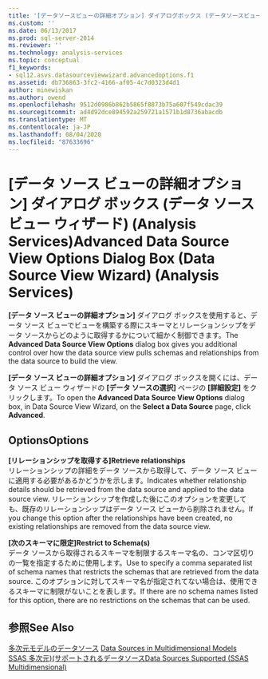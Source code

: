 ```yaml
---
title: '[データソースビューの詳細オプション] ダイアログボックス (データソースビューウィザード) (Analysis Services) |Microsoft Docs'
ms.custom: ''
ms.date: 06/13/2017
ms.prod: sql-server-2014
ms.reviewer: ''
ms.technology: analysis-services
ms.topic: conceptual
f1_keywords:
- sql12.asvs.datasourceviewwizard.advancedoptions.f1
ms.assetid: db736863-3fc2-4166-af05-4c7d0323d4d1
author: minewiskan
ms.author: owend
ms.openlocfilehash: 9512d0986b862b5865f8873b75a607f549cdac39
ms.sourcegitcommit: ad4d92dce894592a259721a1571b1d8736abacdb
ms.translationtype: MT
ms.contentlocale: ja-JP
ms.lasthandoff: 08/04/2020
ms.locfileid: "87633696"
---
```

# <a name="advanced-data-source-view-options-dialog-box-data-source-view-wizard-analysis-services"></a><span data-ttu-id="c9d2f-102">[データ ソース ビューの詳細オプション] ダイアログ ボックス (データ ソース ビュー ウィザード) (Analysis Services)</span><span class="sxs-lookup"><span data-stu-id="c9d2f-102">Advanced Data Source View Options Dialog Box (Data Source View Wizard) (Analysis Services)</span></span>
  <span data-ttu-id="c9d2f-103">**[データ ソース ビューの詳細オプション]** ダイアログ ボックスを使用すると、データ ソース ビューでビューを構築する際にスキーマとリレーションシップをデータ ソースからどのように取得するかについて細かく制御できます。</span><span class="sxs-lookup"><span data-stu-id="c9d2f-103">The **Advanced Data Source View Options** dialog box gives you additional control over how the data source view pulls schemas and relationships from the data source to build the view.</span></span>  
  
 <span data-ttu-id="c9d2f-104">**[データ ソース ビューの詳細オプション]** ダイアログ ボックスを開くには、データ ソース ビュー ウィザードの **[データ ソースの選択]** ページの **[詳細設定]** をクリックします。</span><span class="sxs-lookup"><span data-stu-id="c9d2f-104">To open the **Advanced Data Source View Options** dialog box, in Data Source View Wizard, on the **Select a Data Source** page, click **Advanced**.</span></span>  
  
## <a name="options"></a><span data-ttu-id="c9d2f-105">Options</span><span class="sxs-lookup"><span data-stu-id="c9d2f-105">Options</span></span>  
 <span data-ttu-id="c9d2f-106">**[リレーションシップを取得する]**</span><span class="sxs-lookup"><span data-stu-id="c9d2f-106">**Retrieve relationships**</span></span>  
 <span data-ttu-id="c9d2f-107">リレーションシップの詳細をデータ ソースから取得して、データ ソース ビューに適用する必要があるかどうかを示します。</span><span class="sxs-lookup"><span data-stu-id="c9d2f-107">Indicates whether relationship details should be retrieved from the data source and applied to the data source view.</span></span> <span data-ttu-id="c9d2f-108">リレーションシップを作成した後にこのオプションを変更しても、既存のリレーションシップはデータ ソース ビューから削除されません。</span><span class="sxs-lookup"><span data-stu-id="c9d2f-108">If you change this option after the relationships have been created, no existing relationships are removed from the data source view.</span></span>  
  
 <span data-ttu-id="c9d2f-109">**[次のスキーマに限定]**</span><span class="sxs-lookup"><span data-stu-id="c9d2f-109">**Restrict to Schema(s)**</span></span>  
 <span data-ttu-id="c9d2f-110">データ ソースから取得されるスキーマを制限するスキーマ名の、コンマ区切りの一覧を指定するために使用します。</span><span class="sxs-lookup"><span data-stu-id="c9d2f-110">Use to specify a comma separated list of schema names that restricts the schemas that are retrieved from the data source.</span></span> <span data-ttu-id="c9d2f-111">このオプションに対してスキーマ名が指定されてない場合は、使用できるスキーマに制限がないことを表します。</span><span class="sxs-lookup"><span data-stu-id="c9d2f-111">If there are no schema names listed for this option, there are no restrictions on the schemas that can be used.</span></span>  
  
## <a name="see-also"></a><span data-ttu-id="c9d2f-112">参照</span><span class="sxs-lookup"><span data-stu-id="c9d2f-112">See Also</span></span>  
 <span data-ttu-id="c9d2f-113">[多次元モデルのデータソース](multidimensional-models/data-sources-in-multidimensional-models.md) </span><span class="sxs-lookup"><span data-stu-id="c9d2f-113">[Data Sources in Multidimensional Models](multidimensional-models/data-sources-in-multidimensional-models.md) </span></span>  
 [<span data-ttu-id="c9d2f-114">SSAS 多次元&#41;&#40;サポートされるデータソース</span><span class="sxs-lookup"><span data-stu-id="c9d2f-114">Data Sources Supported &#40;SSAS Multidimensional&#41;</span></span>](multidimensional-models/supported-data-sources-ssas-multidimensional.md)  
  
  
